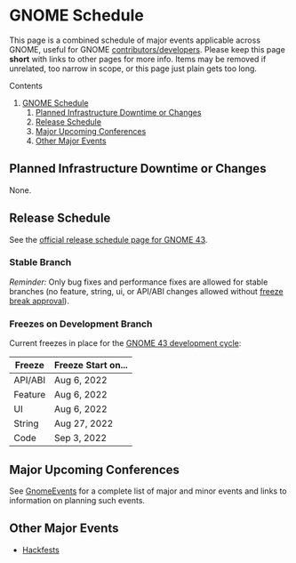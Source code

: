 GNOME Schedule
==========

This page is a combined schedule of major events applicable across GNOME, useful for GNOME [contributors/developers](/MaintainersCorner). Please keep this page **short** with links to other pages for more info. Items may be removed if unrelated, too narrow in scope, or this page just plain gets too long.

Contents

1. [GNOME Schedule](#GNOME_Schedule)
   1. [Planned Infrastructure Downtime or Changes](#Planned_Infrastructure_Downtime_or_Changes)
   2. [Release Schedule](#Release_Schedule)
   3. [Major Upcoming Conferences](#Major_Upcoming_Conferences)
   4. [Other Major Events](#Other_Major_Events)

Planned Infrastructure Downtime or Changes
----------

None.

Release Schedule
----------

See the [official release schedule page for GNOME 43](/FortyTwo).

### Stable Branch ###

*Reminder:* Only bug fixes and performance fixes are allowed for stable branches (no feature, string, ui, or API/ABI changes allowed without [freeze break approval](/ReleasePlanning)).

### Freezes on Development Branch ###

Current freezes in place for the [GNOME 43 development cycle](/FortyTwo):

|**Freeze**|**Freeze Start on...**|
|----------|----------------------|
| API/ABI  |      Aug 6, 2022     |
| Feature  |      Aug 6, 2022     |
|    UI    |      Aug 6, 2022     |
|  String  |     Aug 27, 2022     |
|   Code   |      Sep 3, 2022     |

Major Upcoming Conferences
----------

See [GnomeEvents](/GnomeEvents) for a complete list of major and minor events and links to information on planning such events.

Other Major Events
----------

* [Hackfests](/Hackfests)

